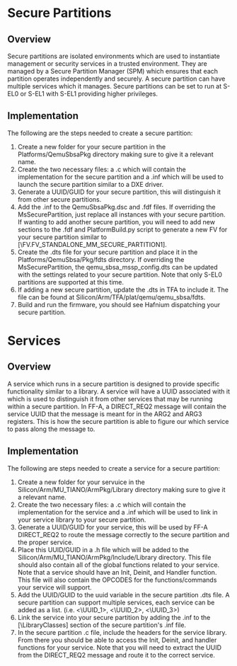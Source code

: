 # Secure Partitions
## Overview
Secure partitions are isolated environments which are used to instantiate management or security services
in a trusted environment. They are managed by a Secure Partition Manager (SPM) which ensures that each
partition operates independently and securely. A secure partition can have multiple services which it
manages. Secure partitions can be set to run at S-EL0 or S-EL1 with S-EL1 providing higher privileges.

## Implementation
The following are the steps needed to create a secure partition:
1. Create a new folder for your secure partition in the Platforms/QemuSbsaPkg directory making sure to give it a relevant name.
2. Create the two necessary files: a .c which will contain the implementation for the secure partition and a .inf which will be
   used to launch the secure partition similar to a DXE driver.
3. Generate a UUID/GUID for your secure partition, this will distinguish it from other secure partitions.
4. Add the .inf to the QemuSbsaPkg.dsc and .fdf files. If overriding the MsSecurePartition, just replace all instances with your
   secure partition. If wanting to add another secure partition, you will need to add new sections to the .fdf and PlatformBuild.py
   script to generate a new FV for your secure partition similar to [\FV.FV_STANDALONE_MM_SECURE_PARTITION1].
5. Create the .dts file for your secure partition and place it in the Platforms/QemuSbsa/Pkg/fdts directory. If overriding the
   MsSecurePartition, the qemu_sbsa_mssp_config.dts can be updated with the settings related to your secure partition. Note that
   only S-EL0 partitions are supported at this time.
6. If adding a new secure partition, update the .dts in TFA to include it. The file can be found at Silicon/Arm/TFA/plat/qemu/qemu_sbsa/fdts.
7. Build and run the firmware, you should see Hafnium dispatching your secure partition. 

# Services
## Overview
A service which runs in a secure partition is designed to provide specific functionality similar to a
library. A service will have a UUID associated with it which is used to distinguish it from other
services that may be running within a secure partition. In FF-A, a DIRECT_REQ2 message will contain
the service UUID that the message is meant for in the ARG2 and ARG3 registers. This is how the secure
partition is able to figure our which service to pass along the message to.

## Implementation
The following are steps needed to create a service for a secure partition:
1. Create a new folder for your servuice in the Silicon/Arm/MU_TIANO/ArmPkg/Library directory making sure to give it a relevant name.
2. Create the two necessary files: a .c which will contain the implementation for the service and a .inf which will be used to link
   in your service library to your secure partition.
3. Generate a UUID/GUID for your service, this will be used by FF-A DIRECT_REQ2 to route the message correctly to the secure partition
   and the proper service.
4. Place this UUID/GUID in a .h file which will be added to the Silicon/Arm/MU_TIANO/ArmPkg/Include/Library directory. This file should
   also contain all of the global functions related to your service. Note that a service should have an Init, Deinit, and Handler function.
   This file will also contain the OPCODES for the functions/commands your service will support.
5. Add the UUID/GUID to the uuid variable in the secure partition .dts file. A secure partition can support multiple services, each service
   can be added as a list. (i.e. <\UUID_1>, <\UUID_2>, <\UUID_3>)
6. Link the service into your secure partition by adding the .inf to the [\LibraryClasses] section of the secure partition's .inf file.
7. In the secure partition .c file, include the headers for the service library. From there you should be able to access the Init, Deinit,
   and handler functions for your service. Note that you will need to extract the UUID from the DIRECT_REQ2 message and route it to the
   correct service.
